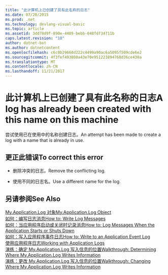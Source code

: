 ```yaml
---
title: "此计算机上已创建了具有此名称的日志"
ms.date: 07/20/2015
ms.prod: .net
ms.technology: devlang-visual-basic
ms.topic: article
ms.assetid: 3dd78d9f-890e-4409-bebb-048fdf34711b
caps.latest.revision: "10"
author: dotnet-bot
ms.author: dotnetcontent
ms.openlocfilehash: c6c0b29660d222c4499a90ac6a5095f509cde6e2
ms.sourcegitcommit: 4f3fef493080a43e70e951223894768d36ce430a
ms.translationtype: MT
ms.contentlocale: zh-CN
ms.lasthandoff: 11/21/2017
---
```

# <a name="a-log-has-already-been-created-with-this-name-on-this-machine"></a><span data-ttu-id="13a7a-102">此计算机上已创建了具有此名称的日志</span><span class="sxs-lookup"><span data-stu-id="13a7a-102">A log has already been created with this name on this machine</span></span>
<span data-ttu-id="13a7a-103">尝试使用已在使用中的名称创建日志。</span><span class="sxs-lookup"><span data-stu-id="13a7a-103">An attempt has been made to create a log with a name that is already in use.</span></span>  
  
## <a name="to-correct-this-error"></a><span data-ttu-id="13a7a-104">更正此错误</span><span class="sxs-lookup"><span data-stu-id="13a7a-104">To correct this error</span></span>  
  
-   <span data-ttu-id="13a7a-105">删除冲突的日志。</span><span class="sxs-lookup"><span data-stu-id="13a7a-105">Remove the conflicting log.</span></span>  
  
-   <span data-ttu-id="13a7a-106">使用不同的日志名。</span><span class="sxs-lookup"><span data-stu-id="13a7a-106">Use a different name for the log.</span></span>  
  
## <a name="see-also"></a><span data-ttu-id="13a7a-107">另请参阅</span><span class="sxs-lookup"><span data-stu-id="13a7a-107">See Also</span></span>  
 [<span data-ttu-id="13a7a-108">My.Application.Log 对象</span><span class="sxs-lookup"><span data-stu-id="13a7a-108">My.Application.Log Object</span></span>](../../visual-basic/language-reference/objects/my-application-log-object.md)  
 [<span data-ttu-id="13a7a-109">如何：编写日志消息</span><span class="sxs-lookup"><span data-stu-id="13a7a-109">How to: Write Log Messages</span></span>](../../visual-basic/developing-apps/programming/log-info/how-to-write-log-messages.md)  
 [<span data-ttu-id="13a7a-110">如何：当应用程序启动或关闭时记录消息</span><span class="sxs-lookup"><span data-stu-id="13a7a-110">How to: Log Messages When the Application Starts or Shuts Down</span></span>](../../visual-basic/developing-apps/programming/log-info/how-to-log-messages-when-the-application-starts-or-shuts-down.md)  
 [<span data-ttu-id="13a7a-111">如何：写入应用程序事件日志</span><span class="sxs-lookup"><span data-stu-id="13a7a-111">How to: Write to an Application Event Log</span></span>](../../visual-basic/developing-apps/programming/log-info/how-to-write-to-an-application-event-log.md)  
 [<span data-ttu-id="13a7a-112">使用应用程序日志</span><span class="sxs-lookup"><span data-stu-id="13a7a-112">Working with Application Logs</span></span>](../../visual-basic/developing-apps/programming/log-info/working-with-application-logs.md)  
 [<span data-ttu-id="13a7a-113">演练：确定 My.Application.Log 写入信息的位置</span><span class="sxs-lookup"><span data-stu-id="13a7a-113">Walkthrough: Determining Where My.Application.Log Writes Information</span></span>](../../visual-basic/developing-apps/programming/log-info/walkthrough-determining-where-my-application-log-writes-information.md)  
 [<span data-ttu-id="13a7a-114">演练：更改 My.Application.Log 写入信息的位置</span><span class="sxs-lookup"><span data-stu-id="13a7a-114">Walkthrough: Changing Where My.Application.Log Writes Information</span></span>](../../visual-basic/developing-apps/programming/log-info/walkthrough-changing-where-my-application-log-writes-information.md)

